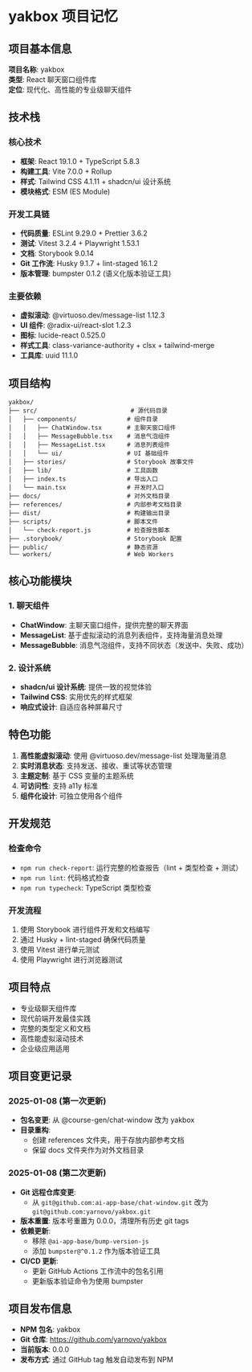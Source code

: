# yakbox 项目记忆

## 项目基本信息

**项目名称**: yakbox  
**类型**: React 聊天窗口组件库  
**定位**: 现代化、高性能的专业级聊天组件

## 技术栈

### 核心技术

- **框架**: React 19.1.0 + TypeScript 5.8.3
- **构建工具**: Vite 7.0.0 + Rollup
- **样式**: Tailwind CSS 4.1.11 + shadcn/ui 设计系统
- **模块格式**: ESM (ES Module)

### 开发工具链

- **代码质量**: ESLint 9.29.0 + Prettier 3.6.2
- **测试**: Vitest 3.2.4 + Playwright 1.53.1
- **文档**: Storybook 9.0.14
- **Git 工作流**: Husky 9.1.7 + lint-staged 16.1.2
- **版本管理**: bumpster 0.1.2 (语义化版本验证工具)

### 主要依赖

- **虚拟滚动**: @virtuoso.dev/message-list 1.12.3
- **UI 组件**: @radix-ui/react-slot 1.2.3
- **图标**: lucide-react 0.525.0
- **样式工具**: class-variance-authority + clsx + tailwind-merge
- **工具库**: uuid 11.1.0

## 项目结构

```
yakbox/
├── src/                          # 源代码目录
│   ├── components/              # 组件目录
│   │   ├── ChatWindow.tsx       # 主聊天窗口组件
│   │   ├── MessageBubble.tsx    # 消息气泡组件
│   │   ├── MessageList.tsx      # 消息列表组件
│   │   └── ui/                  # UI 基础组件
│   ├── stories/                 # Storybook 故事文件
│   ├── lib/                     # 工具函数
│   ├── index.ts                 # 导出入口
│   └── main.tsx                 # 开发时入口
├── docs/                        # 对外文档目录
├── references/                  # 内部参考文档目录
├── dist/                        # 构建输出目录
├── scripts/                     # 脚本文件
│   └── check-report.js          # 检查报告脚本
├── .storybook/                  # Storybook 配置
├── public/                      # 静态资源
└── workers/                     # Web Workers
```

## 核心功能模块

### 1. 聊天组件

- **ChatWindow**: 主聊天窗口组件，提供完整的聊天界面
- **MessageList**: 基于虚拟滚动的消息列表组件，支持海量消息处理
- **MessageBubble**: 消息气泡组件，支持不同状态（发送中、失败、成功）

### 2. 设计系统

- **shadcn/ui 设计系统**: 提供一致的视觉体验
- **Tailwind CSS**: 实用优先的样式框架
- **响应式设计**: 自适应各种屏幕尺寸

## 特色功能

1. **高性能虚拟滚动**: 使用 @virtuoso.dev/message-list 处理海量消息
2. **实时消息状态**: 支持发送、接收、重试等状态管理
3. **主题定制**: 基于 CSS 变量的主题系统
4. **可访问性**: 支持 a11y 标准
5. **组件化设计**: 可独立使用各个组件

## 开发规范

### 检查命令

- `npm run check-report`: 运行完整的检查报告（lint + 类型检查 + 测试）
- `npm run lint`: 代码格式检查
- `npm run typecheck`: TypeScript 类型检查

### 开发流程

1. 使用 Storybook 进行组件开发和文档编写
2. 通过 Husky + lint-staged 确保代码质量
3. 使用 Vitest 进行单元测试
4. 使用 Playwright 进行浏览器测试

## 项目特点

- 专业级聊天组件库
- 现代前端开发最佳实践
- 完整的类型定义和文档
- 高性能虚拟滚动技术
- 企业级应用适用

## 项目变更记录

### 2025-01-08 (第一次更新)

- **包名变更**: 从 @course-gen/chat-window 改为 yakbox
- **目录重构**:
  - 创建 references 文件夹，用于存放内部参考文档
  - 保留 docs 文件夹作为对外文档目录

### 2025-01-08 (第二次更新)

- **Git 远程仓库变更**:
  - 从 `git@github.com:ai-app-base/chat-window.git` 改为 `git@github.com:yarnovo/yakbox.git`
- **版本重置**: 版本号重置为 0.0.0，清理所有历史 git tags
- **依赖更新**:
  - 移除 `@ai-app-base/bump-version-js`
  - 添加 `bumpster@^0.1.2` 作为版本验证工具
- **CI/CD 更新**:
  - 更新 GitHub Actions 工作流中的包名引用
  - 更新版本验证命令为使用 bumpster

## 项目发布信息

- **NPM 包名**: yakbox
- **Git 仓库**: https://github.com/yarnovo/yakbox
- **当前版本**: 0.0.0
- **发布方式**: 通过 GitHub tag 触发自动发布到 NPM

<!-- 最后更新时间: 2025-01-08T07:54:52.170Z -->
